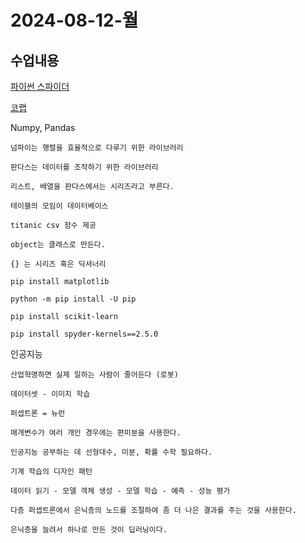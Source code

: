 # 2024-08-12-월

## 수업내용

<a href="https://www.spyder-ide.org/">파이썬 스파이더</a>

<a href="colab.research.google.com">코랩</a>

<p>
    Numpy, Pandas

    넘파이는 행렬을 효율적으로 다루기 위한 라이브러리

    판다스는 데이터를 조작하기 위한 라이브러리

    리스트, 배열을 판다스에서는 시리즈라고 부른다.

    테이블의 모임이 데이터베이스

    titanic csv 함수 제공

    object는 클래스로 만든다.

    {} 는 시리즈 혹은 딕셔너리

</p>

<p>

    pip install matplotlib

    python -m pip install -U pip

    pip install scikit-learn

    pip install spyder-kernels==2.5.0

</p>

<p>
    인공지능

    산업혁명하면 실제 일하는 사람이 줄어든다 (로봇)

    데이터셋 - 이미지 학습

    퍼셉트론 = 뉴런

    매개변수가 여러 개인 경우에는 편미분을 사용한다.

    인공지능 공부하는 데 선형대수, 미분, 확률 수학 필요하다.

    기계 학습의 디자인 패턴

    데이터 읽기 - 모델 객체 생성 - 모델 학습 - 예측 - 성능 평가

    다층 퍼셉트론에서 은닉층의 노드를 조절하여 좀 더 나은 결과를 주는 것을 사용한다.

    은닉층을 늘려서 하나로 만든 것이 딥러닝이다.
</p>
